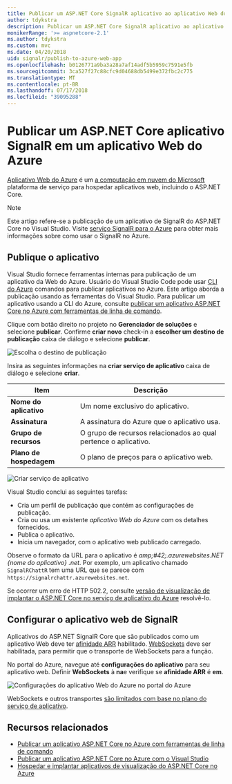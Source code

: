```yaml
---
title: Publicar um ASP.NET Core SignalR aplicativo ao aplicativo Web do Azure
author: tdykstra
description: Publicar um ASP.NET Core SignalR aplicativo ao aplicativo Web do Azure
monikerRange: '>= aspnetcore-2.1'
ms.author: tdykstra
ms.custom: mvc
ms.date: 04/20/2018
uid: signalr/publish-to-azure-web-app
ms.openlocfilehash: b0126771a9ba3a28a7af14adf5b5959c7591e5fb
ms.sourcegitcommit: 3ca527f27c88cfc9d04688db5499e372fbc2c775
ms.translationtype: MT
ms.contentlocale: pt-BR
ms.lasthandoff: 07/17/2018
ms.locfileid: "39095288"
---
```

# <a name="publish-an-aspnet-core-signalr-app-to-an-azure-web-app"></a>Publicar um ASP.NET Core aplicativo SignalR em um aplicativo Web do Azure

[Aplicativo Web do Azure](/azure/app-service/app-service-web-overview) é um [a computação em nuvem do Microsoft](https://azure.microsoft.com/) plataforma de serviço para hospedar aplicativos web, incluindo o ASP.NET Core.

> [!NOTE]
> Este artigo refere-se a publicação de um aplicativo de SignalR do ASP.NET Core no Visual Studio. Visite [serviço SignalR para o Azure](https://azure.microsoft.com/en-gb/services/signalr-service?) para obter mais informações sobre como usar o SignalR no Azure.

## <a name="publish-the-app"></a>Publique o aplicativo

Visual Studio fornece ferramentas internas para publicação de um aplicativo da Web do Azure. Usuário do Visual Studio Code pode usar [CLI do Azure](/cli/azure) comandos para publicar aplicativos no Azure. Este artigo aborda a publicação usando as ferramentas do Visual Studio. Para publicar um aplicativo usando a CLI do Azure, consulte [publicar um aplicativo ASP.NET Core no Azure com ferramentas de linha de comando](xref:tutorials/publish-to-azure-webapp-using-cli).

Clique com botão direito no projeto no **Gerenciador de soluções** e selecione **publicar**. Confirme **criar novo** check-in a **escolher um destino de publicação** caixa de diálogo e selecione **publicar**.

![Escolha o destino de publicação](publish-to-azure-web-app/_static/pick-publish-target-dialog.png)

Insira as seguintes informações na **criar serviço de aplicativo** caixa de diálogo e selecione **criar**.

| Item | Descrição |
| ---- | ----------- |
| **Nome do aplicativo** | Um nome exclusivo do aplicativo. |
| **Assinatura** | A assinatura do Azure que o aplicativo usa. |
| **Grupo de recursos** | O grupo de recursos relacionados ao qual pertence o aplicativo.  |
| **Plano de hospedagem** | O plano de preços para o aplicativo web. |

![Criar serviço de aplicativo](publish-to-azure-web-app/_static/create-app-service-dialog.png)

Visual Studio conclui as seguintes tarefas:

* Cria um perfil de publicação que contém as configurações de publicação.
* Cria ou usa um existente *aplicativo Web do Azure* com os detalhes fornecidos.
* Publica o aplicativo.
* Inicia um navegador, com o aplicativo web publicado carregado.

Observe o formato da URL para o aplicativo é *amp;#42;.azurewebsites.NET {nome do aplicativo} .net*. Por exemplo, um aplicativo chamado `SignalRChattR` tem uma URL que se parece com `https://signalrchattr.azurewebsites.net`.

Se ocorrer um erro de HTTP 502.2, consulte [versão de visualização de implantar o ASP.NET Core no serviço de aplicativo do Azure](xref:host-and-deploy/azure-apps/index) resolvê-lo.

## <a name="configure-signalr-web-app"></a>Configurar o aplicativo web de SignalR

Aplicativos do ASP.NET SignalR Core que são publicados como um aplicativo Web deve ter [afinidade ARR](https://en.wikipedia.org/wiki/Application_Request_Routing) habilitado. [WebSockets](xref:fundamentals/websockets) deve ser habilitada, para permitir que o transporte de WebSockets para a função.

No portal do Azure, navegue até **configurações do aplicativo** para seu aplicativo web. Definir **WebSockets** à **na**e verifique se **afinidade ARR** é **em**.

![Configurações do aplicativo Web do Azure no portal do Azure](publish-to-azure-web-app/_static/azure-web-app-settings.png)

 WebSockets e outros transportes [são limitados com base no plano do serviço de aplicativo](/azure/azure-subscription-service-limits#app-service-limits).

## <a name="related-resources"></a>Recursos relacionados

* [Publicar um aplicativo ASP.NET Core no Azure com ferramentas de linha de comando](xref:tutorials/publish-to-azure-webapp-using-cli?tabs=windows)
* [Publicar um aplicativo ASP.NET Core no Azure com o Visual Studio](xref:tutorials/publish-to-azure-webapp-using-vs)
* [Hospedar e implantar aplicativos de visualização do ASP.NET Core no Azure](xref:host-and-deploy/azure-apps/index#deploy-aspnet-core-preview-release-to-azure-app-service)
